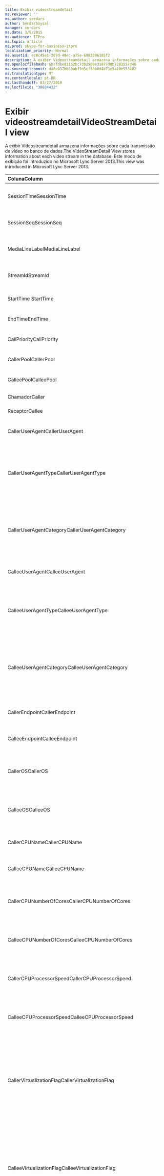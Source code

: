 ```yaml
---
title: Exibir videostreamdetail
ms.reviewer: ''
ms.author: serdars
author: SerdarSoysal
manager: serdars
ms.date: 3/9/2015
ms.audience: ITPro
ms.topic: article
ms.prod: skype-for-business-itpro
localization_priority: Normal
ms.assetid: ec8c45e1-307d-40ec-a75e-6083306105f2
description: A exibir Videostreamdetail armazena informações sobre cada transmissão de vídeo no banco de dados. Este modo de exibição foi introduzido no Microsoft Lync Server 2013.
ms.openlocfilehash: 6bafdbed3152bc73b2988e31877d8b7203557d46
ms.sourcegitcommit: da8c037bb30abf5d5cf3b60d4b71e3a10e553402
ms.translationtype: MT
ms.contentlocale: pt-BR
ms.lasthandoff: 03/27/2019
ms.locfileid: "30884432"
---
```

# <a name="videostreamdetail-view"></a><span data-ttu-id="ad010-104">Exibir videostreamdetail</span><span class="sxs-lookup"><span data-stu-id="ad010-104">VideoStreamDetail view</span></span>
 
<span data-ttu-id="ad010-105">A exibir Videostreamdetail armazena informações sobre cada transmissão de vídeo no banco de dados.</span><span class="sxs-lookup"><span data-stu-id="ad010-105">The VideoStreamDetail View stores information about each video stream in the database.</span></span> <span data-ttu-id="ad010-106">Este modo de exibição foi introduzido no Microsoft Lync Server 2013.</span><span class="sxs-lookup"><span data-stu-id="ad010-106">This view was introduced in Microsoft Lync Server 2013.</span></span>
  
|<span data-ttu-id="ad010-107">**Coluna**</span><span class="sxs-lookup"><span data-stu-id="ad010-107">**Column**</span></span>|<span data-ttu-id="ad010-108">**Tipo de dados**</span><span class="sxs-lookup"><span data-stu-id="ad010-108">**Data Type**</span></span>|<span data-ttu-id="ad010-109">**Descrição**</span><span class="sxs-lookup"><span data-stu-id="ad010-109">**Description**</span></span>|
|:-----|:-----|:-----|
|<span data-ttu-id="ad010-110">SessionTime</span><span class="sxs-lookup"><span data-stu-id="ad010-110">SessionTime</span></span>  <br/> |<span data-ttu-id="ad010-111">datetime</span><span class="sxs-lookup"><span data-stu-id="ad010-111">datetime</span></span>  <br/> |<span data-ttu-id="ad010-112">Referenciado de [MediaLine table](medialine-0.md).</span><span class="sxs-lookup"><span data-stu-id="ad010-112">Referenced from the [MediaLine table](medialine-0.md).</span></span>  <br/> |
|<span data-ttu-id="ad010-113">SessionSeq</span><span class="sxs-lookup"><span data-stu-id="ad010-113">SessionSeq</span></span>  <br/> |<span data-ttu-id="ad010-114">int</span><span class="sxs-lookup"><span data-stu-id="ad010-114">int</span></span>  <br/> |<span data-ttu-id="ad010-115">Referenciado de [MediaLine table](medialine-0.md).</span><span class="sxs-lookup"><span data-stu-id="ad010-115">Referenced from the [MediaLine table](medialine-0.md).</span></span>  <br/> |
|<span data-ttu-id="ad010-116">MediaLineLabel</span><span class="sxs-lookup"><span data-stu-id="ad010-116">MediaLineLabel</span></span>  <br/> |<span data-ttu-id="ad010-117">tinyint</span><span class="sxs-lookup"><span data-stu-id="ad010-117">tinyint</span></span>  <br/> |<span data-ttu-id="ad010-118">Referenciado de [MediaLine table](medialine-0.md).</span><span class="sxs-lookup"><span data-stu-id="ad010-118">Referenced from the [MediaLine table](medialine-0.md).</span></span>  <br/> |
|<span data-ttu-id="ad010-119">StreamId</span><span class="sxs-lookup"><span data-stu-id="ad010-119">StreamId</span></span>  <br/> |<span data-ttu-id="ad010-120">int</span><span class="sxs-lookup"><span data-stu-id="ad010-120">int</span></span>  <br/> |<span data-ttu-id="ad010-121">ID exclusiva dentro de uma linha de mídia.</span><span class="sxs-lookup"><span data-stu-id="ad010-121">Unique ID within a media line.</span></span>  <br/> |
|<span data-ttu-id="ad010-122">StartTime </span><span class="sxs-lookup"><span data-stu-id="ad010-122">StartTime</span></span>  <br/> |<span data-ttu-id="ad010-123">datetime</span><span class="sxs-lookup"><span data-stu-id="ad010-123">datetime</span></span>  <br/> |<span data-ttu-id="ad010-124">Hora de início de sessão.</span><span class="sxs-lookup"><span data-stu-id="ad010-124">Start time of the session.</span></span>  <br/> |
|<span data-ttu-id="ad010-125">EndTime</span><span class="sxs-lookup"><span data-stu-id="ad010-125">EndTime</span></span>  <br/> |<span data-ttu-id="ad010-126">datetime</span><span class="sxs-lookup"><span data-stu-id="ad010-126">datetime</span></span>  <br/> |<span data-ttu-id="ad010-127">Hora de término da sessão.</span><span class="sxs-lookup"><span data-stu-id="ad010-127">End time of the session.</span></span>  <br/> |
|<span data-ttu-id="ad010-128">CallPriority</span><span class="sxs-lookup"><span data-stu-id="ad010-128">CallPriority</span></span>  <br/> |<span data-ttu-id="ad010-129">int</span><span class="sxs-lookup"><span data-stu-id="ad010-129">int</span></span>  <br/> |<span data-ttu-id="ad010-130">Prioridade da chamada.</span><span class="sxs-lookup"><span data-stu-id="ad010-130">Priority of the call.</span></span>  <br/> |
|<span data-ttu-id="ad010-131">CallerPool</span><span class="sxs-lookup"><span data-stu-id="ad010-131">CallerPool</span></span>  <br/> |<span data-ttu-id="ad010-132">nvarchar(256)</span><span class="sxs-lookup"><span data-stu-id="ad010-132">nvarchar(256)</span></span>  <br/> |<span data-ttu-id="ad010-133">FQDN do pool do chamador.</span><span class="sxs-lookup"><span data-stu-id="ad010-133">Caller pool FQDN.</span></span>  <br/> |
|<span data-ttu-id="ad010-134">CalleePool</span><span class="sxs-lookup"><span data-stu-id="ad010-134">CalleePool</span></span>  <br/> |<span data-ttu-id="ad010-135">nvarchar(256)</span><span class="sxs-lookup"><span data-stu-id="ad010-135">nvarchar(256)</span></span>  <br/> |<span data-ttu-id="ad010-136">FQDN do pool do receptor.</span><span class="sxs-lookup"><span data-stu-id="ad010-136">Callee pool FQDN.</span></span>  <br/> |
|<span data-ttu-id="ad010-137">Chamador</span><span class="sxs-lookup"><span data-stu-id="ad010-137">Caller</span></span>  <br/> |<span data-ttu-id="ad010-138">nvarchar(450)</span><span class="sxs-lookup"><span data-stu-id="ad010-138">nvarchar(450)</span></span>  <br/> |<span data-ttu-id="ad010-139">URI do chamador.</span><span class="sxs-lookup"><span data-stu-id="ad010-139">Caller's URI.</span></span>  <br/> |
|<span data-ttu-id="ad010-140">Receptor</span><span class="sxs-lookup"><span data-stu-id="ad010-140">Callee</span></span>  <br/> |<span data-ttu-id="ad010-141">nvarchar(450)</span><span class="sxs-lookup"><span data-stu-id="ad010-141">nvarchar(450)</span></span>  <br/> |<span data-ttu-id="ad010-142">URI do receptor.</span><span class="sxs-lookup"><span data-stu-id="ad010-142">Callee's URI.</span></span>  <br/> |
|<span data-ttu-id="ad010-143">CallerUserAgent</span><span class="sxs-lookup"><span data-stu-id="ad010-143">CallerUserAgent</span></span>  <br/> |<span data-ttu-id="ad010-144">nvarchar(256)</span><span class="sxs-lookup"><span data-stu-id="ad010-144">nvarchar(256)</span></span>  <br/> |<span data-ttu-id="ad010-145">String de agente de usuário do chamador.</span><span class="sxs-lookup"><span data-stu-id="ad010-145">Caller's user agent string.</span></span>  <br/> |
|<span data-ttu-id="ad010-146">CallerUserAgentType</span><span class="sxs-lookup"><span data-stu-id="ad010-146">CallerUserAgentType</span></span>  <br/> |<span data-ttu-id="ad010-147">smallint</span><span class="sxs-lookup"><span data-stu-id="ad010-147">smallint</span></span>  <br/> |<span data-ttu-id="ad010-148">Tipo de agente de usuário do chamador.</span><span class="sxs-lookup"><span data-stu-id="ad010-148">Type of caller's user agent.</span></span> <span data-ttu-id="ad010-149">Consulte a [tabela UserAgent](useragent.md) para obter detalhes.</span><span class="sxs-lookup"><span data-stu-id="ad010-149">See the [UserAgent table](useragent.md) for details.</span></span> <br/> |
|<span data-ttu-id="ad010-150">CallerUserAgentCategory</span><span class="sxs-lookup"><span data-stu-id="ad010-150">CallerUserAgentCategory</span></span>  <br/> |<span data-ttu-id="ad010-151">nvarchar(64)</span><span class="sxs-lookup"><span data-stu-id="ad010-151">nvarchar(64)</span></span>  <br/> |<span data-ttu-id="ad010-152">Categoria do agente do usuário do chamador.</span><span class="sxs-lookup"><span data-stu-id="ad010-152">Category of caller's user agent.</span></span> <span data-ttu-id="ad010-153">Consulte a [tabela UserAgentDef (QoE)](useragentdef-qoe.md) para obter detalhes.</span><span class="sxs-lookup"><span data-stu-id="ad010-153">See the [UserAgentDef table (QoE)](useragentdef-qoe.md) for details.</span></span> <br/> |
|<span data-ttu-id="ad010-154">CalleeUserAgent</span><span class="sxs-lookup"><span data-stu-id="ad010-154">CalleeUserAgent</span></span>  <br/> |<span data-ttu-id="ad010-155">nvarchar(256)</span><span class="sxs-lookup"><span data-stu-id="ad010-155">nvarchar(256)</span></span>  <br/> |<span data-ttu-id="ad010-156">String de agente do usuário do receptor.</span><span class="sxs-lookup"><span data-stu-id="ad010-156">Callee's user agent string.</span></span>  <br/> |
|<span data-ttu-id="ad010-157">CalleeUserAgentType</span><span class="sxs-lookup"><span data-stu-id="ad010-157">CalleeUserAgentType</span></span>  <br/> |<span data-ttu-id="ad010-158">smallint</span><span class="sxs-lookup"><span data-stu-id="ad010-158">smallint</span></span>  <br/> |<span data-ttu-id="ad010-159">Tipo de agente de usuário do receptor.</span><span class="sxs-lookup"><span data-stu-id="ad010-159">Type of callee's user agent.</span></span> <span data-ttu-id="ad010-160">Consulte a [tabela UserAgent](useragent.md) para obter informações.</span><span class="sxs-lookup"><span data-stu-id="ad010-160">See the [UserAgent table](useragent.md) for information.</span></span> <br/> |
|<span data-ttu-id="ad010-161">CalleeUserAgentCategory</span><span class="sxs-lookup"><span data-stu-id="ad010-161">CalleeUserAgentCategory</span></span>  <br/> |<span data-ttu-id="ad010-162">nvarchar(64)</span><span class="sxs-lookup"><span data-stu-id="ad010-162">nvarchar(64)</span></span>  <br/> |<span data-ttu-id="ad010-163">Categoria do agente do usuário do receptor.</span><span class="sxs-lookup"><span data-stu-id="ad010-163">Category of callee's user agent.</span></span> <span data-ttu-id="ad010-164">Consulte a [tabela UserAgentDef (QoE)](useragentdef-qoe.md) para obter informações.</span><span class="sxs-lookup"><span data-stu-id="ad010-164">See the [UserAgentDef table (QoE)](useragentdef-qoe.md) for information.</span></span> <br/> |
|<span data-ttu-id="ad010-165">CallerEndpoint</span><span class="sxs-lookup"><span data-stu-id="ad010-165">CallerEndpoint</span></span>  <br/> |<span data-ttu-id="ad010-166">nvarchar(256)</span><span class="sxs-lookup"><span data-stu-id="ad010-166">nvarchar(256)</span></span>  <br/> |<span data-ttu-id="ad010-167">Nome do ponto de extremidade do chamador.</span><span class="sxs-lookup"><span data-stu-id="ad010-167">Caller's endpoint name.</span></span>  <br/> |
|<span data-ttu-id="ad010-168">CalleeEndpoint</span><span class="sxs-lookup"><span data-stu-id="ad010-168">CalleeEndpoint</span></span>  <br/> |<span data-ttu-id="ad010-169">nvarchar(256)</span><span class="sxs-lookup"><span data-stu-id="ad010-169">nvarchar(256)</span></span>  <br/> |<span data-ttu-id="ad010-170">Nome do ponto de extremidade do receptor.</span><span class="sxs-lookup"><span data-stu-id="ad010-170">Callee's endpoint name.</span></span>  <br/> |
|<span data-ttu-id="ad010-171">CallerOS</span><span class="sxs-lookup"><span data-stu-id="ad010-171">CallerOS</span></span>  <br/> |<span data-ttu-id="ad010-172">nvarchar (128)</span><span class="sxs-lookup"><span data-stu-id="ad010-172">nvarchar(128)</span></span>  <br/> |<span data-ttu-id="ad010-173">Sistema operacional (SO) do ponto de extremidade do chamador.</span><span class="sxs-lookup"><span data-stu-id="ad010-173">Operating system (OS) of the caller's endpoint.</span></span>  <br/> |
|<span data-ttu-id="ad010-174">CalleeOS</span><span class="sxs-lookup"><span data-stu-id="ad010-174">CalleeOS</span></span>  <br/> |<span data-ttu-id="ad010-175">nvarchar (128)</span><span class="sxs-lookup"><span data-stu-id="ad010-175">nvarchar(128)</span></span>  <br/> |<span data-ttu-id="ad010-176">Sistema operacional (SO) do ponto de extremidade do receptor.</span><span class="sxs-lookup"><span data-stu-id="ad010-176">Operating system (OS) of the callee's endpoint.</span></span>  <br/> |
|<span data-ttu-id="ad010-177">CallerCPUName</span><span class="sxs-lookup"><span data-stu-id="ad010-177">CallerCPUName</span></span>  <br/> |<span data-ttu-id="ad010-178">nvarchar (128)</span><span class="sxs-lookup"><span data-stu-id="ad010-178">nvarchar(128)</span></span>  <br/> |<span data-ttu-id="ad010-179">Nome da CPU do ponto de extremidade do chamador.</span><span class="sxs-lookup"><span data-stu-id="ad010-179">CPU name of the caller's endpoint.</span></span>  <br/> |
|<span data-ttu-id="ad010-180">CalleeCPUName</span><span class="sxs-lookup"><span data-stu-id="ad010-180">CalleeCPUName</span></span>  <br/> |<span data-ttu-id="ad010-181">nvarchar (128)</span><span class="sxs-lookup"><span data-stu-id="ad010-181">nvarchar(128)</span></span>  <br/> |<span data-ttu-id="ad010-182">Nome da CPU do ponto de extremidade do receptor.</span><span class="sxs-lookup"><span data-stu-id="ad010-182">CPU name of the callee's endpoint.</span></span>  <br/> |
|<span data-ttu-id="ad010-183">CallerCPUNumberOfCores</span><span class="sxs-lookup"><span data-stu-id="ad010-183">CallerCPUNumberOfCores</span></span>  <br/> |<span data-ttu-id="ad010-184">smallint</span><span class="sxs-lookup"><span data-stu-id="ad010-184">smallint</span></span>  <br/> |<span data-ttu-id="ad010-185">Número de núcleos de CPU do ponto de extremidade do chamador.</span><span class="sxs-lookup"><span data-stu-id="ad010-185">Number of CPU cores of the caller's endpoint.</span></span>  <br/> |
|<span data-ttu-id="ad010-186">CalleeCPUNumberOfCores</span><span class="sxs-lookup"><span data-stu-id="ad010-186">CalleeCPUNumberOfCores</span></span>  <br/> |<span data-ttu-id="ad010-187">smallint</span><span class="sxs-lookup"><span data-stu-id="ad010-187">smallint</span></span>  <br/> |<span data-ttu-id="ad010-188">Número de núcleos de CPU do ponto de extremidade do receptor.</span><span class="sxs-lookup"><span data-stu-id="ad010-188">Number of CPU cores of the callee's endpoint.</span></span>  <br/> |
|<span data-ttu-id="ad010-189">CallerCPUProcessorSpeed</span><span class="sxs-lookup"><span data-stu-id="ad010-189">CallerCPUProcessorSpeed</span></span>  <br/> |<span data-ttu-id="ad010-190">int</span><span class="sxs-lookup"><span data-stu-id="ad010-190">int</span></span>  <br/> |<span data-ttu-id="ad010-191">Velocidade do processador da CPU do ponto de extremidade do chamador.</span><span class="sxs-lookup"><span data-stu-id="ad010-191">CPU processor speed of the caller's endpoint.</span></span>  <br/> |
|<span data-ttu-id="ad010-192">CalleeCPUProcessorSpeed</span><span class="sxs-lookup"><span data-stu-id="ad010-192">CalleeCPUProcessorSpeed</span></span>  <br/> |<span data-ttu-id="ad010-193">int</span><span class="sxs-lookup"><span data-stu-id="ad010-193">int</span></span>  <br/> |<span data-ttu-id="ad010-194">Velocidade do processador da CPU do ponto de extremidade do receptor.</span><span class="sxs-lookup"><span data-stu-id="ad010-194">CPU processor speed of the callee's endpoint.</span></span>  <br/> |
|<span data-ttu-id="ad010-195">CallerVirtualizationFlag</span><span class="sxs-lookup"><span data-stu-id="ad010-195">CallerVirtualizationFlag</span></span>  <br/> |<span data-ttu-id="ad010-196">tinyint</span><span class="sxs-lookup"><span data-stu-id="ad010-196">tinyint</span></span>  <br/> |<span data-ttu-id="ad010-197">Indica se o sistema do chamador está sendo executado em um ambiente virtualizado.</span><span class="sxs-lookup"><span data-stu-id="ad010-197">Indicates whether the caller's system is running in a virtualized environment.</span></span> <span data-ttu-id="ad010-198">Consulte a [tabela de ponto de extremidade](endpoint.md) para obter mais informações.</span><span class="sxs-lookup"><span data-stu-id="ad010-198">See the [Endpoint table](endpoint.md) for more information.</span></span> <br/> |
|<span data-ttu-id="ad010-199">CalleeVirtualizationFlag</span><span class="sxs-lookup"><span data-stu-id="ad010-199">CalleeVirtualizationFlag</span></span>  <br/> |<span data-ttu-id="ad010-200">tinyint</span><span class="sxs-lookup"><span data-stu-id="ad010-200">tinyint</span></span>  <br/> |<span data-ttu-id="ad010-201">Indica se o sistema do receptor da chamada está sendo executado em um ambiente virtualizado.</span><span class="sxs-lookup"><span data-stu-id="ad010-201">Indicates whether the callee's system is running in a virtualized environment.</span></span> <span data-ttu-id="ad010-202">Consulte a [tabela de ponto de extremidade](endpoint.md) para obter mais informações.</span><span class="sxs-lookup"><span data-stu-id="ad010-202">See the [Endpoint table](endpoint.md) for more information.</span></span> <br/> |
|<span data-ttu-id="ad010-203">ConnectivityIce</span><span class="sxs-lookup"><span data-stu-id="ad010-203">ConnectivityIce</span></span>  <br/> |<span data-ttu-id="ad010-204">tinyint</span><span class="sxs-lookup"><span data-stu-id="ad010-204">tinyint</span></span>  <br/> |<span data-ttu-id="ad010-205">Informações sobre o caminho de mídia, como direto ou retransmitido.</span><span class="sxs-lookup"><span data-stu-id="ad010-205">Information about media path, such as direct or relayed.</span></span> <span data-ttu-id="ad010-206">Consulte a [tabela MediaLine](medialine-0.md) para obter mais informações.</span><span class="sxs-lookup"><span data-stu-id="ad010-206">See the [MediaLine table](medialine-0.md) for more information.</span></span> <br/> |
|<span data-ttu-id="ad010-207">CallerIceWarningFlags</span><span class="sxs-lookup"><span data-stu-id="ad010-207">CallerIceWarningFlags</span></span>  <br/> |<span data-ttu-id="ad010-208">int</span><span class="sxs-lookup"><span data-stu-id="ad010-208">int</span></span>  <br/> |<span data-ttu-id="ad010-209">Informações sobre o processo de conectividade ICE (estabelecimento interativa) descritas em bits sinalizadores para o chamador.</span><span class="sxs-lookup"><span data-stu-id="ad010-209">Information about Interactive Connectivity Establishment (ICE) process described in bits flags for the caller.</span></span> <span data-ttu-id="ad010-210">Para obter detalhes, consulte a qualidade da experiência do Monitoring Server especificação do protocolo.</span><span class="sxs-lookup"><span data-stu-id="ad010-210">For details, refer to the Quality of Experience Monitoring Server Protocol Specification.</span></span>  <br/> |
|<span data-ttu-id="ad010-211">CalleeIceWarningFlags</span><span class="sxs-lookup"><span data-stu-id="ad010-211">CalleeIceWarningFlags</span></span>  <br/> |<span data-ttu-id="ad010-212">int</span><span class="sxs-lookup"><span data-stu-id="ad010-212">int</span></span>  <br/> |<span data-ttu-id="ad010-213">Informações sobre o processo de conectividade ICE (estabelecimento interativa) descritas em bits sinalizadores para o receptor.</span><span class="sxs-lookup"><span data-stu-id="ad010-213">Information about Interactive Connectivity Establishment (ICE) process described in bits flags for the callee.</span></span> <span data-ttu-id="ad010-214">Para obter detalhes, consulte a qualidade da experiência do Monitoring Server especificação do protocolo.</span><span class="sxs-lookup"><span data-stu-id="ad010-214">For details, refer to the Quality of Experience Monitoring Server Protocol Specification.</span></span>  <br/> |
|<span data-ttu-id="ad010-215">Transporte</span><span class="sxs-lookup"><span data-stu-id="ad010-215">Transport</span></span>  <br/> |<span data-ttu-id="ad010-216">int</span><span class="sxs-lookup"><span data-stu-id="ad010-216">int</span></span>  <br/> |<span data-ttu-id="ad010-217">Tipo de transporte: 0 é UDP, 1 é TCP.</span><span class="sxs-lookup"><span data-stu-id="ad010-217">Transport type: 0 is UDP, 1 is TCP.</span></span>  <br/> |
|<span data-ttu-id="ad010-218">CallerIPAddr</span><span class="sxs-lookup"><span data-stu-id="ad010-218">CallerIPAddr</span></span>  <br/> |<span data-ttu-id="ad010-219">var(50)</span><span class="sxs-lookup"><span data-stu-id="ad010-219">var(50)</span></span>  <br/> |<span data-ttu-id="ad010-220">Endereço IP do chamador.</span><span class="sxs-lookup"><span data-stu-id="ad010-220">IP address of the caller.</span></span> <span data-ttu-id="ad010-221">Isso pode ser um IPv4 ou um endereço IPv6.</span><span class="sxs-lookup"><span data-stu-id="ad010-221">This may be either an IPv4 or an IPv6 address.</span></span>  <br/> |
|<span data-ttu-id="ad010-222">CallerPort</span><span class="sxs-lookup"><span data-stu-id="ad010-222">CallerPort</span></span>  <br/> |<span data-ttu-id="ad010-223">int</span><span class="sxs-lookup"><span data-stu-id="ad010-223">int</span></span>  <br/> |<span data-ttu-id="ad010-224">Porta usada pelo chamador.</span><span class="sxs-lookup"><span data-stu-id="ad010-224">Port used by the caller.</span></span>  <br/> |
|<span data-ttu-id="ad010-225">CallerInside</span><span class="sxs-lookup"><span data-stu-id="ad010-225">CallerInside</span></span>  <br/> |<span data-ttu-id="ad010-226">bit</span><span class="sxs-lookup"><span data-stu-id="ad010-226">bit</span></span>  <br/> |<span data-ttu-id="ad010-227">Indica se o chamador está dentro da rede da organização.</span><span class="sxs-lookup"><span data-stu-id="ad010-227">Indicates whether the caller is inside the organization network.</span></span> <span data-ttu-id="ad010-228">1 significa que o chamador está dentro da rede corporativa, 0 significa que o chamador está fora da rede.</span><span class="sxs-lookup"><span data-stu-id="ad010-228">1 means caller is inside the enterprise network, 0 means the caller is outside the network.</span></span>  <br/> |
|<span data-ttu-id="ad010-229">CalleeIPAddr</span><span class="sxs-lookup"><span data-stu-id="ad010-229">CalleeIPAddr</span></span>  <br/> |<span data-ttu-id="ad010-230">var(50)</span><span class="sxs-lookup"><span data-stu-id="ad010-230">var(50)</span></span>  <br/> |<span data-ttu-id="ad010-231">Endereço IP do receptor.</span><span class="sxs-lookup"><span data-stu-id="ad010-231">IP address of the callee.</span></span> <span data-ttu-id="ad010-232">Isso pode ser um IPv4 ou um endereço IPv6.</span><span class="sxs-lookup"><span data-stu-id="ad010-232">This may be either an IPv4 or an IPv6 address.</span></span>  <br/> |
|<span data-ttu-id="ad010-233">CalleePort</span><span class="sxs-lookup"><span data-stu-id="ad010-233">CalleePort</span></span>  <br/> |<span data-ttu-id="ad010-234">int</span><span class="sxs-lookup"><span data-stu-id="ad010-234">int</span></span>  <br/> |<span data-ttu-id="ad010-235">Porta usada pelo receptor.</span><span class="sxs-lookup"><span data-stu-id="ad010-235">Port used by the callee.</span></span>  <br/> |
|<span data-ttu-id="ad010-236">CalleeInside</span><span class="sxs-lookup"><span data-stu-id="ad010-236">CalleeInside</span></span>  <br/> |<span data-ttu-id="ad010-237">bit</span><span class="sxs-lookup"><span data-stu-id="ad010-237">bit</span></span>  <br/> |<span data-ttu-id="ad010-238">Indica que se o chamador está dentro do network.1 organização significa receptor está na rede corporativa, 0 significa que o receptor está fora da rede.</span><span class="sxs-lookup"><span data-stu-id="ad010-238">Indicates whether the caller is inside the organization network.1 means callee is inside the enterprise network, 0 means the callee is outside the network.</span></span>  <br/> |
|<span data-ttu-id="ad010-239">CallerUserSite</span><span class="sxs-lookup"><span data-stu-id="ad010-239">CallerUserSite</span></span>  <br/> |<span data-ttu-id="ad010-240">nvarchar (128)</span><span class="sxs-lookup"><span data-stu-id="ad010-240">nvarchar(128)</span></span>  <br/> |<span data-ttu-id="ad010-241">Nome do site do chamador.</span><span class="sxs-lookup"><span data-stu-id="ad010-241">Name of the caller's site.</span></span>  <br/> |
|<span data-ttu-id="ad010-242">CallerRegion</span><span class="sxs-lookup"><span data-stu-id="ad010-242">CallerRegion</span></span>  <br/> |<span data-ttu-id="ad010-243">nvarchar (128)</span><span class="sxs-lookup"><span data-stu-id="ad010-243">nvarchar(128)</span></span>  <br/> |<span data-ttu-id="ad010-244">Nome do país/região do site do chamador.</span><span class="sxs-lookup"><span data-stu-id="ad010-244">Name of the country/region of the caller's site.</span></span>  <br/> |
|<span data-ttu-id="ad010-245">CalleeUserSite</span><span class="sxs-lookup"><span data-stu-id="ad010-245">CalleeUserSite</span></span>  <br/> |<span data-ttu-id="ad010-246">nvarchar (128)</span><span class="sxs-lookup"><span data-stu-id="ad010-246">nvarchar(128)</span></span>  <br/> |<span data-ttu-id="ad010-247">Nome do site do receptor.</span><span class="sxs-lookup"><span data-stu-id="ad010-247">Name of the callee's site.</span></span>  <br/> |
|<span data-ttu-id="ad010-248">CalleeRegion</span><span class="sxs-lookup"><span data-stu-id="ad010-248">CalleeRegion</span></span>  <br/> |<span data-ttu-id="ad010-249">nvarchar (128)</span><span class="sxs-lookup"><span data-stu-id="ad010-249">nvarchar(128)</span></span>  <br/> |<span data-ttu-id="ad010-250">Nome do país/região do site do receptor.</span><span class="sxs-lookup"><span data-stu-id="ad010-250">Name of the country/region of the callee's site.</span></span>  <br/> |
|<span data-ttu-id="ad010-251">CallerRelayIPAddr</span><span class="sxs-lookup"><span data-stu-id="ad010-251">CallerRelayIPAddr</span></span>  <br/> |<span data-ttu-id="ad010-252">var(50)</span><span class="sxs-lookup"><span data-stu-id="ad010-252">var(50)</span></span>  <br/> |<span data-ttu-id="ad010-253">Endereço IP do / serviço de borda V usado pelo chamador.</span><span class="sxs-lookup"><span data-stu-id="ad010-253">IP Address of the A/V Edge service used by the caller.</span></span> <span data-ttu-id="ad010-254">Consulte a [tabela IPAddress](ipaddress.md) para obter mais informações.</span><span class="sxs-lookup"><span data-stu-id="ad010-254">See the [IPAddress table](ipaddress.md) for more information.</span></span> <br/> |
|<span data-ttu-id="ad010-255">CallerRelayPort</span><span class="sxs-lookup"><span data-stu-id="ad010-255">CallerRelayPort</span></span>  <br/> |<span data-ttu-id="ad010-256">int</span><span class="sxs-lookup"><span data-stu-id="ad010-256">int</span></span>  <br/> |<span data-ttu-id="ad010-257">Porta no / serviço de borda V usado pelo chamador.</span><span class="sxs-lookup"><span data-stu-id="ad010-257">Port on the A/V Edge service used by the caller.</span></span>  <br/> |
|<span data-ttu-id="ad010-258">CalleeRelayIPAddr</span><span class="sxs-lookup"><span data-stu-id="ad010-258">CalleeRelayIPAddr</span></span>  <br/> |<span data-ttu-id="ad010-259">var(50)</span><span class="sxs-lookup"><span data-stu-id="ad010-259">var(50)</span></span>  <br/> |<span data-ttu-id="ad010-260">Chave de endereço IP do / serviço de borda V usado pelo receptor.</span><span class="sxs-lookup"><span data-stu-id="ad010-260">IP Address key of the A/V Edge service used by the callee.</span></span> <span data-ttu-id="ad010-261">Consulte a [tabela IPAddress](ipaddress.md) para obter mais informações.</span><span class="sxs-lookup"><span data-stu-id="ad010-261">See the [IPAddress table](ipaddress.md) for more information.</span></span> <br/> |
|<span data-ttu-id="ad010-262">CalleeRelayPort</span><span class="sxs-lookup"><span data-stu-id="ad010-262">CalleeRelayPort</span></span>  <br/> |<span data-ttu-id="ad010-263">int</span><span class="sxs-lookup"><span data-stu-id="ad010-263">int</span></span>  <br/> |<span data-ttu-id="ad010-264">Porta no / serviço de borda V usado pelo receptor.</span><span class="sxs-lookup"><span data-stu-id="ad010-264">Port on the A/V Edge service used by the callee.</span></span>  <br/> |
|<span data-ttu-id="ad010-265">CallerCaptureDev</span><span class="sxs-lookup"><span data-stu-id="ad010-265">CallerCaptureDev</span></span>  <br/> |<span data-ttu-id="ad010-266">varchar(256)</span><span class="sxs-lookup"><span data-stu-id="ad010-266">varchar(256)</span></span>  <br/> |<span data-ttu-id="ad010-267">Nome do dispositivo de captura do chamador.</span><span class="sxs-lookup"><span data-stu-id="ad010-267">Caller's capture device name.</span></span>  <br/> |
|<span data-ttu-id="ad010-268">CallerRenderDev</span><span class="sxs-lookup"><span data-stu-id="ad010-268">CallerRenderDev</span></span>  <br/> |<span data-ttu-id="ad010-269">varchar(256)</span><span class="sxs-lookup"><span data-stu-id="ad010-269">varchar(256)</span></span>  <br/> |<span data-ttu-id="ad010-270">Nome do dispositivo de renderização do chamador.</span><span class="sxs-lookup"><span data-stu-id="ad010-270">Caller's render device name.</span></span>  <br/> |
|<span data-ttu-id="ad010-271">CallerCaptureDevDriver</span><span class="sxs-lookup"><span data-stu-id="ad010-271">CallerCaptureDevDriver</span></span>  <br/> |<span data-ttu-id="ad010-272">varchar(256)</span><span class="sxs-lookup"><span data-stu-id="ad010-272">varchar(256)</span></span>  <br/> |<span data-ttu-id="ad010-273">Nome de driver de dispositivo de captura do chamador.</span><span class="sxs-lookup"><span data-stu-id="ad010-273">Caller's capture device driver name.</span></span>  <br/> |
|<span data-ttu-id="ad010-274">CallerRenderDevDriver</span><span class="sxs-lookup"><span data-stu-id="ad010-274">CallerRenderDevDriver</span></span>  <br/> |<span data-ttu-id="ad010-275">varchar(256)</span><span class="sxs-lookup"><span data-stu-id="ad010-275">varchar(256)</span></span>  <br/> |<span data-ttu-id="ad010-276">Nome do driver do dispositivo de renderização do chamador.</span><span class="sxs-lookup"><span data-stu-id="ad010-276">Caller's render device driver name.</span></span>  <br/> |
|<span data-ttu-id="ad010-277">CalleeCaptureDev</span><span class="sxs-lookup"><span data-stu-id="ad010-277">CalleeCaptureDev</span></span>  <br/> |<span data-ttu-id="ad010-278">varchar(256)</span><span class="sxs-lookup"><span data-stu-id="ad010-278">varchar(256)</span></span>  <br/> |<span data-ttu-id="ad010-279">Nome do dispositivo de captura do receptor.</span><span class="sxs-lookup"><span data-stu-id="ad010-279">Callee's capture device name.</span></span>  <br/> |
|<span data-ttu-id="ad010-280">CalleeRenderDev</span><span class="sxs-lookup"><span data-stu-id="ad010-280">CalleeRenderDev</span></span>  <br/> |<span data-ttu-id="ad010-281">varchar(256)</span><span class="sxs-lookup"><span data-stu-id="ad010-281">varchar(256)</span></span>  <br/> |<span data-ttu-id="ad010-282">Nome do dispositivo de renderização do receptor.</span><span class="sxs-lookup"><span data-stu-id="ad010-282">Callee's render device name.</span></span>  <br/> |
|<span data-ttu-id="ad010-283">CalleCaptureDevDriver</span><span class="sxs-lookup"><span data-stu-id="ad010-283">CalleCaptureDevDriver</span></span>  <br/> |<span data-ttu-id="ad010-284">varchar(256)</span><span class="sxs-lookup"><span data-stu-id="ad010-284">varchar(256)</span></span>  <br/> |<span data-ttu-id="ad010-285">Nome de driver de dispositivo de captura do receptor.</span><span class="sxs-lookup"><span data-stu-id="ad010-285">Callee's capture device driver name.</span></span>  <br/> |
|<span data-ttu-id="ad010-286">CalleeRenderDevDriver</span><span class="sxs-lookup"><span data-stu-id="ad010-286">CalleeRenderDevDriver</span></span>  <br/> |<span data-ttu-id="ad010-287">varchar(256)</span><span class="sxs-lookup"><span data-stu-id="ad010-287">varchar(256)</span></span>  <br/> |<span data-ttu-id="ad010-288">Nome do driver do dispositivo de renderização do receptor.</span><span class="sxs-lookup"><span data-stu-id="ad010-288">Callee's render device driver name.</span></span>  <br/> |
|<span data-ttu-id="ad010-289">CallerNetworkConnectionType</span><span class="sxs-lookup"><span data-stu-id="ad010-289">CallerNetworkConnectionType</span></span>  <br/> |<span data-ttu-id="ad010-290">tinyint</span><span class="sxs-lookup"><span data-stu-id="ad010-290">tinyint</span></span>  <br/> |<span data-ttu-id="ad010-291">Tipo de conexão de rede do chamador: 0 é por fio, 1 é sem fio.</span><span class="sxs-lookup"><span data-stu-id="ad010-291">Caller's network connection type: 0 is wired, 1 is wireless.</span></span>  <br/> |
|<span data-ttu-id="ad010-292">CallerVPN</span><span class="sxs-lookup"><span data-stu-id="ad010-292">CallerVPN</span></span>  <br/> |<span data-ttu-id="ad010-293">bit</span><span class="sxs-lookup"><span data-stu-id="ad010-293">bit</span></span>  <br/> |<span data-ttu-id="ad010-294">Indica se ou não o chamador se conectou por uma rede virtual privada.</span><span class="sxs-lookup"><span data-stu-id="ad010-294">Indicates whether or not the caller connected over a virtual private network.</span></span> <span data-ttu-id="ad010-295">1 é a rede virtual privada (VPN), 0 é não VPN.</span><span class="sxs-lookup"><span data-stu-id="ad010-295">1 is virtual private network (VPN), 0 is non-VPN.</span></span>  <br/> |
|<span data-ttu-id="ad010-296">CallerLinkSpeed</span><span class="sxs-lookup"><span data-stu-id="ad010-296">CallerLinkSpeed</span></span>  <br/> |<span data-ttu-id="ad010-297">decimal(18,)</span><span class="sxs-lookup"><span data-stu-id="ad010-297">decimal(18,)</span></span>  <br/> |<span data-ttu-id="ad010-298">Velocidade do link de rede para o ponto de extremidade do chamador em bps.</span><span class="sxs-lookup"><span data-stu-id="ad010-298">Network link speed for the caller's endpoint in bps.</span></span>  <br/> |
|<span data-ttu-id="ad010-299">CalleeNetworkConnectionType</span><span class="sxs-lookup"><span data-stu-id="ad010-299">CalleeNetworkConnectionType</span></span>  <br/> |<span data-ttu-id="ad010-300">tinyint</span><span class="sxs-lookup"><span data-stu-id="ad010-300">tinyint</span></span>  <br/> |<span data-ttu-id="ad010-301">O tipo de conexão de rede do receptor: 0 é por fio, 1 é sem fio.</span><span class="sxs-lookup"><span data-stu-id="ad010-301">Callee's network connection type: 0 is wired, 1 is wireless.</span></span>  <br/> |
|<span data-ttu-id="ad010-302">CalleeVPN</span><span class="sxs-lookup"><span data-stu-id="ad010-302">CalleeVPN</span></span>  <br/> |<span data-ttu-id="ad010-303">bit</span><span class="sxs-lookup"><span data-stu-id="ad010-303">bit</span></span>  <br/> |<span data-ttu-id="ad010-304">Indica se ou não o receptor da chamada conectada por uma rede privada virtual.</span><span class="sxs-lookup"><span data-stu-id="ad010-304">Indicates whether or not the callee connected over a virtual private network.</span></span> <span data-ttu-id="ad010-305">1 é a rede virtual privada (VPN), 0 é não VPN.</span><span class="sxs-lookup"><span data-stu-id="ad010-305">1 is virtual private network (VPN), 0 is non-VPN.</span></span>  <br/> |
|<span data-ttu-id="ad010-306">CalleeLinkSpeed</span><span class="sxs-lookup"><span data-stu-id="ad010-306">CalleeLinkSpeed</span></span>  <br/> |<span data-ttu-id="ad010-307">decimal(18,0)</span><span class="sxs-lookup"><span data-stu-id="ad010-307">decimal(18,0)</span></span>  <br/> |<span data-ttu-id="ad010-308">Velocidade do link de rede para o ponto de extremidade do receptor da chamada (em bps).</span><span class="sxs-lookup"><span data-stu-id="ad010-308">Network link speed for the callee's endpoint (in bps).</span></span>  <br/> |
|<span data-ttu-id="ad010-309">ConversationalMOS</span><span class="sxs-lookup"><span data-stu-id="ad010-309">ConversationalMOS</span></span>  <br/> |<span data-ttu-id="ad010-310">decimal(3,2)</span><span class="sxs-lookup"><span data-stu-id="ad010-310">decimal(3,2)</span></span>  <br/> |<span data-ttu-id="ad010-311">MOS da conversa de banda estreita sessões de áudio (com base em dois fluxos de áudio).</span><span class="sxs-lookup"><span data-stu-id="ad010-311">Narrowband Conversational MOS of the audio sessions (based on both audio streams).</span></span>  <br/> |
|<span data-ttu-id="ad010-312">AppliedBandwidthLimit</span><span class="sxs-lookup"><span data-stu-id="ad010-312">AppliedBandwidthLimit</span></span>  <br/> |<span data-ttu-id="ad010-313">int</span><span class="sxs-lookup"><span data-stu-id="ad010-313">int</span></span>  <br/> |<span data-ttu-id="ad010-314">Largura de banda real aplicada ao envio determinado lado fluxo dado várias configurações de política (ativar, API, SDP, servidor de políticas e assim por diante).</span><span class="sxs-lookup"><span data-stu-id="ad010-314">Actual bandwidth applied to the given send side stream given various policy settings (TURN, API, SDP, Policy Server, and so on).</span></span> <span data-ttu-id="ad010-315">Isso não deve ser confundido com a largura de banda efetiva porque pode haver uma largura de banda efetiva inferior com base na estimativa de largura de banda.</span><span class="sxs-lookup"><span data-stu-id="ad010-315">This is not to be confused with the effective bandwidth because there can be a lower effective bandwidth based on the bandwidth estimate.</span></span> <span data-ttu-id="ad010-316">Isto é, basicamente, a largura de banda máxima, que o fluxo de envio pode demorar limites impostos pela estimativa de largura de banda de bloqueio.</span><span class="sxs-lookup"><span data-stu-id="ad010-316">This is basically the maximum bandwidth the send stream can take barring limits imposed by the bandwidth estimate.</span></span>  <br/> |
|<span data-ttu-id="ad010-317">JitterInterArrival</span><span class="sxs-lookup"><span data-stu-id="ad010-317">JitterInterArrival</span></span>  <br/> |<span data-ttu-id="ad010-318">int</span><span class="sxs-lookup"><span data-stu-id="ad010-318">int</span></span>  <br/> |<span data-ttu-id="ad010-319">Instabilidade média da rede estatísticas do protocolo de controle de Tempo Real (RTCP).</span><span class="sxs-lookup"><span data-stu-id="ad010-319">Average network jitter from Real Time Control Protocol (RTCP) statistics.</span></span>  <br/> |
|<span data-ttu-id="ad010-320">JitterInterArrivalMax</span><span class="sxs-lookup"><span data-stu-id="ad010-320">JitterInterArrivalMax</span></span>  <br/> |<span data-ttu-id="ad010-321">int</span><span class="sxs-lookup"><span data-stu-id="ad010-321">int</span></span>  <br/> |<span data-ttu-id="ad010-322">Tremulação máxima da rede durante a chamada.</span><span class="sxs-lookup"><span data-stu-id="ad010-322">Maximum network jitter during the call.</span></span>  <br/> |
|<span data-ttu-id="ad010-323">RoundTrip</span><span class="sxs-lookup"><span data-stu-id="ad010-323">RoundTrip</span></span>  <br/> |<span data-ttu-id="ad010-324">int</span><span class="sxs-lookup"><span data-stu-id="ad010-324">int</span></span>  <br/> |<span data-ttu-id="ad010-325">Tempo de ida e volta de estatísticas RTCP.</span><span class="sxs-lookup"><span data-stu-id="ad010-325">Round trip time from RTCP statistics.</span></span>  <br/> |
|<span data-ttu-id="ad010-326">RoundTripMax</span><span class="sxs-lookup"><span data-stu-id="ad010-326">RoundTripMax</span></span>  <br/> |<span data-ttu-id="ad010-327">int</span><span class="sxs-lookup"><span data-stu-id="ad010-327">int</span></span>  <br/> |<span data-ttu-id="ad010-328">Tempo máximo de ida e volta para o fluxo de áudio.</span><span class="sxs-lookup"><span data-stu-id="ad010-328">Maximum round trip time for the audio stream.</span></span>  <br/> |
|<span data-ttu-id="ad010-329">PacketLossRate</span><span class="sxs-lookup"><span data-stu-id="ad010-329">PacketLossRate</span></span>  <br/> |<span data-ttu-id="ad010-330">decimal(5,4)</span><span class="sxs-lookup"><span data-stu-id="ad010-330">decimal(5,4)</span></span>  <br/> |<span data-ttu-id="ad010-331">Taxa de perda média de pacotes durante a chamada.</span><span class="sxs-lookup"><span data-stu-id="ad010-331">Average packet loss rate during the call.</span></span>  <br/> |
|<span data-ttu-id="ad010-332">PacketLossRateMax</span><span class="sxs-lookup"><span data-stu-id="ad010-332">PacketLossRateMax</span></span>  <br/> |<span data-ttu-id="ad010-333">decimal(5,4)</span><span class="sxs-lookup"><span data-stu-id="ad010-333">decimal(5,4)</span></span>  <br/> |<span data-ttu-id="ad010-334">Perda máxima de pacotes observada durante a chamada.</span><span class="sxs-lookup"><span data-stu-id="ad010-334">Maximum packet loss observed during the call.</span></span>  <br/> |
|<span data-ttu-id="ad010-335">PacketUtilization</span><span class="sxs-lookup"><span data-stu-id="ad010-335">PacketUtilization</span></span>  <br/> |<span data-ttu-id="ad010-336">int</span><span class="sxs-lookup"><span data-stu-id="ad010-336">int</span></span>  <br/> |<span data-ttu-id="ad010-337">Contagem de pacotes para o fluxo de vídeo (protocolo de transporte de Tempo Real, RTP).</span><span class="sxs-lookup"><span data-stu-id="ad010-337">Packet count for the video stream (Real Time Transport Protocol, RTP).</span></span>  <br/> |
|<span data-ttu-id="ad010-338">BandwidthEst</span><span class="sxs-lookup"><span data-stu-id="ad010-338">BandwidthEst</span></span>  <br/> |<span data-ttu-id="ad010-339">int</span><span class="sxs-lookup"><span data-stu-id="ad010-339">int</span></span>  <br/> |<span data-ttu-id="ad010-340">Estimativas de largura de banda para o fluxo de áudio.</span><span class="sxs-lookup"><span data-stu-id="ad010-340">Bandwidth estimates for the audio stream.</span></span>  <br/> |
|<span data-ttu-id="ad010-341">PayloadDescription</span><span class="sxs-lookup"><span data-stu-id="ad010-341">PayloadDescription</span></span>  <br/> |<span data-ttu-id="ad010-342">int</span><span class="sxs-lookup"><span data-stu-id="ad010-342">int</span></span>  <br/> |<span data-ttu-id="ad010-343">Codec de áudio usado para a chamada, referenciada de [PayloadDescription table](payloaddescription.md).</span><span class="sxs-lookup"><span data-stu-id="ad010-343">Audio codec used for the call, referenced from the [PayloadDescription table](payloaddescription.md).</span></span>  <br/> |
|<span data-ttu-id="ad010-344">VideoResolution</span><span class="sxs-lookup"><span data-stu-id="ad010-344">VideoResolution</span></span>  <br/> |<span data-ttu-id="ad010-345">char(9)</span><span class="sxs-lookup"><span data-stu-id="ad010-345">char(9)</span></span>  <br/> |<span data-ttu-id="ad010-346">Resolução do vídeo em pixels de largura multiplicado pelo pixels de altura.</span><span class="sxs-lookup"><span data-stu-id="ad010-346">Resolution of the video in pixels width multiplied by pixels height.</span></span> <span data-ttu-id="ad010-347">Relatado como uma cadeia de caracteres.</span><span class="sxs-lookup"><span data-stu-id="ad010-347">Reported as a string.</span></span>  <br/> |
|<span data-ttu-id="ad010-348">VideoBitRateAvg</span><span class="sxs-lookup"><span data-stu-id="ad010-348">VideoBitRateAvg</span></span>  <br/> |<span data-ttu-id="ad010-349">int</span><span class="sxs-lookup"><span data-stu-id="ad010-349">int</span></span>  <br/> |<span data-ttu-id="ad010-350">Taxa de bits média do fluxo de vídeo.</span><span class="sxs-lookup"><span data-stu-id="ad010-350">Average bit rate of the video stream.</span></span>  <br/> |
|<span data-ttu-id="ad010-351">InboundVideoFrameRateAvg</span><span class="sxs-lookup"><span data-stu-id="ad010-351">InboundVideoFrameRateAvg</span></span>  <br/> |<span data-ttu-id="ad010-352">decimal(9,4)</span><span class="sxs-lookup"><span data-stu-id="ad010-352">decimal(9,4)</span></span>  <br/> |<span data-ttu-id="ad010-353">Taxa de quadros de vídeo recebidos.</span><span class="sxs-lookup"><span data-stu-id="ad010-353">Frame rate of video received.</span></span>  <br/> |
|<span data-ttu-id="ad010-354">OutboundVideoFrameRateAvg</span><span class="sxs-lookup"><span data-stu-id="ad010-354">OutboundVideoFrameRateAvg</span></span>  <br/> |<span data-ttu-id="ad010-355">decimal(9,4)</span><span class="sxs-lookup"><span data-stu-id="ad010-355">decimal(9,4)</span></span>  <br/> |<span data-ttu-id="ad010-356">Taxa de quadros de vídeo enviados.</span><span class="sxs-lookup"><span data-stu-id="ad010-356">Frame rate of video sent.</span></span>  <br/> |
|<span data-ttu-id="ad010-357">ViideoBitRateMax</span><span class="sxs-lookup"><span data-stu-id="ad010-357">ViideoBitRateMax</span></span>  <br/> |<span data-ttu-id="ad010-358">int</span><span class="sxs-lookup"><span data-stu-id="ad010-358">int</span></span>  <br/> |<span data-ttu-id="ad010-359">Taxa de bits de vídeo máxima durante a sessão de vídeo.</span><span class="sxs-lookup"><span data-stu-id="ad010-359">Maximum video bit rate during the video session.</span></span>  <br/> |
|<span data-ttu-id="ad010-360">VideoPacketLossRate</span><span class="sxs-lookup"><span data-stu-id="ad010-360">VideoPacketLossRate</span></span>  <br/> |<span data-ttu-id="ad010-361">decimal(9,4)</span><span class="sxs-lookup"><span data-stu-id="ad010-361">decimal(9,4)</span></span>  <br/> |<span data-ttu-id="ad010-362">Taxa em que os pacotes de vídeo foram perdidos.</span><span class="sxs-lookup"><span data-stu-id="ad010-362">Rate at which video packets were lost.</span></span>  <br/> |
|<span data-ttu-id="ad010-363">VideoFrameLossRate</span><span class="sxs-lookup"><span data-stu-id="ad010-363">VideoFrameLossRate</span></span>  <br/> |<span data-ttu-id="ad010-364">decimal(9.4)</span><span class="sxs-lookup"><span data-stu-id="ad010-364">decimal(9.4)</span></span>  <br/> |<span data-ttu-id="ad010-365">Porcentagem do total de frames de vídeo perdidos.</span><span class="sxs-lookup"><span data-stu-id="ad010-365">Percentage of total video frames that are lost.</span></span>  <br/> |
|<span data-ttu-id="ad010-366">VideoFEC</span><span class="sxs-lookup"><span data-stu-id="ad010-366">VideoFEC</span></span>  <br/> |<span data-ttu-id="ad010-367">bit</span><span class="sxs-lookup"><span data-stu-id="ad010-367">bit</span></span>  <br/> |<span data-ttu-id="ad010-368">Não usado.</span><span class="sxs-lookup"><span data-stu-id="ad010-368">Not used.</span></span>  <br/> |
|<span data-ttu-id="ad010-369">VideoAllocateBWAvg</span><span class="sxs-lookup"><span data-stu-id="ad010-369">VideoAllocateBWAvg</span></span>  <br/> |<span data-ttu-id="ad010-370">int</span><span class="sxs-lookup"><span data-stu-id="ad010-370">int</span></span>  <br/> |<span data-ttu-id="ad010-371">Quantidade média de largura de banda alocada para vídeo.</span><span class="sxs-lookup"><span data-stu-id="ad010-371">Average amount of bandwidth allocated for video.</span></span>  <br/> |
|<span data-ttu-id="ad010-372">VideoLocalFrameLossPercentageAvg</span><span class="sxs-lookup"><span data-stu-id="ad010-372">VideoLocalFrameLossPercentageAvg</span></span>  <br/> |<span data-ttu-id="ad010-373">decimal(9.4)</span><span class="sxs-lookup"><span data-stu-id="ad010-373">decimal(9.4)</span></span>  <br/> |<span data-ttu-id="ad010-374">Porcentagem do total de frames de vídeo perdidos.</span><span class="sxs-lookup"><span data-stu-id="ad010-374">Percentage of total video frames that were lost.</span></span>  <br/> |
|<span data-ttu-id="ad010-375">SenderIsCallerPAI</span><span class="sxs-lookup"><span data-stu-id="ad010-375">SenderIsCallerPAI</span></span>  <br/> |<span data-ttu-id="ad010-376">bit</span><span class="sxs-lookup"><span data-stu-id="ad010-376">bit</span></span>  <br/> |<span data-ttu-id="ad010-377">Direção do fluxo de informações de identidade declarada p.</span><span class="sxs-lookup"><span data-stu-id="ad010-377">Stream direction for p-asserted identity information.</span></span> <span data-ttu-id="ad010-378">1 significa que a direção do fluxo é do chamador para o receptor; 0 significa que a direção do fluxo é do receptor para o chamador.</span><span class="sxs-lookup"><span data-stu-id="ad010-378">1 means the stream direction is from the caller to the callee; 0 means the stream direction is from the callee to the caller.</span></span>  <br/> |
   

